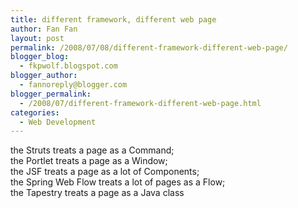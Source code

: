 ```yaml
---
title: different framework, different web page
author: Fan Fan
layout: post
permalink: /2008/07/08/different-framework-different-web-page/
blogger_blog:
  - fkpwolf.blogspot.com
blogger_author:
  - fannoreply@blogger.com
blogger_permalink:
  - /2008/07/different-framework-different-web-page.html
categories:
  - Web Development
---
```

the Struts treats a page as a Command;  
the Portlet treats a page as a Window;  
the JSF treats a page as a lot of Components;  
the Spring Web Flow treats a lot of pages as a Flow;  
the Tapestry treats a page as a Java class